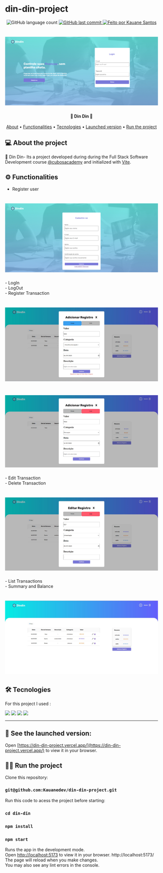 # din-din-project
<p align="center">
  <img alt="GitHub language count" src="https://img.shields.io/github/languages/count/Kauanedev/din-din-project?color=%2304D361">
  
  <a href="https://github.com/Kauanedev/din-din-project/commits/main">
    <img alt="GitHub last commit" src="https://img.shields.io/github/last-commit/Kauanedev/din-din-project">
  </a>

   <a href="https://Kauanedev/">
    <img alt="Feito por Kauane Santos" src="https://img.shields.io/badge/feito-por%20Kauanedev-D818A5">
   </a>
</p>

<h1 align="center">
    <img alt="Home Page" title="#LOGIN PAGE" src="din-din/src/assets/loginPage.png"/>
</h1>

<h4 align="center"> 
🤑 Din Din 🤑
</h4>

<p align="center">
 <a href="#about">About</a> •
 <a href="#functionalities">Functionalities</a> •
 <a href="#tecnologies">Tecnologies</a> •
 <a href="#see">Launched version</a> •
  <a href="#run">Run the project</a>
</p>

<p id="about">

## 💻 About the project
💸 Din Din- Its a project developed during during the Full Stack Software Development course <a href="https://github.com/cubos-academy" target="_blank">@cubosacademy</a> 
  and initialized with <a href="https://vitejs.dev/" target="_blank">Vite</a>.
</p>


<p id="functionalities" align="center">

## ⚙️ Functionalities
</p>    

-  Register user</br>
<h1 align="center">
   <img alt="Home Page" title="#HOME PAGE" src="din-din/src/assets/registerUser.png" />
</h1>
-  LogIn</br>
-  LogOut</br>
-  Register Transaction
<h1 align="center">
   <img alt="Home Page" title="#HOME PAGE" src="din-din/src/assets/addRegistroEntrada.jpg" />
</h1>
<h1 align="center">
   <img alt="Home Page" title="#HOME PAGE" src="din-din/src/assets/addRegistroSaida.jpg" />
</h1>
-  Edit Transaction</br>
-  Delete Transaction
<h1 align="center">
   <img alt="Home Page" title="#HOME PAGE" src="din-din/src/assets/editRegistro.jpg" />
</h1>
-  List Transactions</br>
-  Summary and Balance
<h1 align="center">
   <img alt="Home Page" title="#HOME PAGE" src="din-din/src/assets/homePage.jpg" />
</h1>

<p id="tecnologies">

## 🛠 Tecnologies
For this project I used :	
</p>

<img src='https://img.shields.io/badge/React-20232A?style=for-the-badge&logo=react&logoColor=61DAFB'>
<img src = "https://img.shields.io/badge/JavaScript-323330?style=for-the-badge&logo=javascript&logoColor=F7DF1E"/>	
<img src='https://img.shields.io/badge/CSS3-1572B6?style=for-the-badge&logo=css3&logoColor=white'>
<img src= "https://img.shields.io/badge/HTML5-E34F26?style=for-the-badge&logo=html5&logoColor=white"/>

<hr>

<p id="see">

## 👀 See the launched version:

Open [https://din-din-project.vercel.app/](https://din-din-project.vercel.app/) to view it in your browser.
</p>

<p id="run">

## 🏃‍♀️ Run the project
 Clone this repository:
</p>


### `git@github.com:Kauanedev/din-din-project.git`

Run this code to acess the project before starting:
### `cd din-din`

### `npm install`
### `npm start`

Runs the app in the development mode.\
Open [http://localhost:5173]([http://localhost:3000](http://localhost:5173)) to view it in your browser.
http://localhost:5173/
The page will reload when you make changes.\
You may also see any lint errors in the console.


